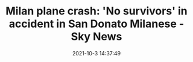 ---
"title": "Milan plane crash: 'No survivors' in accident in San Donato Milanese - Sky News"
"date": "2021-10-3 14:37:49"
"feed_name": "GOOGLENEWSPLANE"
"feed_website": "https://news.google.com/search?q=plane%20%2B%20accident&hl=en-US&gl=US&ceid=US%3Aen"
"feed_rss": "https://news.google.com/rss/search?q=plane%20%2B%20accident&hl=en-US&gl=US&ceid=US%3Aen"
"link": "https://news.sky.com/video/several-killed-in-milan-plane-crash-including-everyone-on-board-12425001"
"source": "{'href': 'https://news.sky.com', 'title': 'Sky News'}"
"file": "_posts/2021-1-1-cf6fcbbcc9d9f368afad363ec6e127eadcb6cc78.md"
"accident": "0"
"drilling": "0"
"dead": "0"
"injured": "0"
"arrested": "0"
"place": "unknown place"
"where": "unknown site"
"causes": "unknown"
---